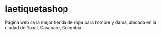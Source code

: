 # laetiquetashop
Página web de la mejor tienda de ropa para hombre y dama, ubicada en la ciudad de Yopal, Casanare, Colombia.
